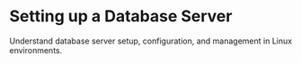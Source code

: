 # Setting up a Database Server

Understand database server setup, configuration, and management in Linux environments.

